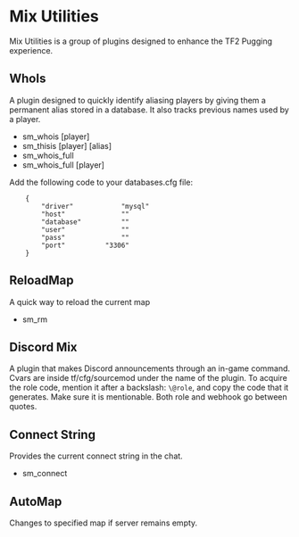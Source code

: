 # Mix Utilities

Mix Utilities is a group of plugins designed to enhance the TF2 Pugging experience.

## WhoIs

A plugin designed to quickly identify aliasing players by giving them a permanent alias stored in a database. It also tracks previous names used by a player.

- sm_whois [player]
- sm_thisis [player] [alias]
- sm_whois_full
- sm_whois_full [player]

Add the following code to your databases.cfg file:

```"whois"
	{
		"driver"			"mysql"
		"host"				""
		"database"			""
		"user"				""
		"pass"				""
		"port"			"3306"
	}
 ```

## ReloadMap

A quick way to reload the current map

- sm_rm

## Discord Mix

A plugin that makes Discord announcements through an in-game command.
Cvars are inside tf/cfg/sourcemod under the name of the plugin.
To acquire the role code, mention it after a backslash: `\@role`, and copy the code that it generates. Make sure it is mentionable. Both role and webhook go between quotes.

## Connect String

Provides the current connect string in the chat.

- sm_connect

## AutoMap

Changes to specified map if server remains empty.

